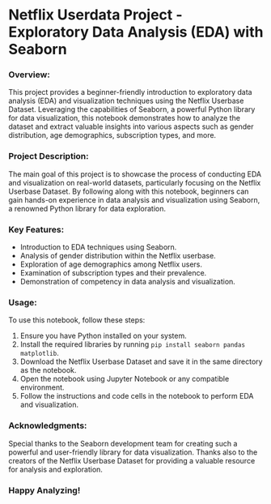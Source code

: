 # **Netflix Userdata Project - Exploratory Data Analysis (EDA) with Seaborn**

### Overview:
This project provides a beginner-friendly introduction to exploratory data analysis (EDA) and visualization techniques using the Netflix Userbase Dataset. Leveraging the capabilities of Seaborn, a powerful Python library for data visualization, this notebook demonstrates how to analyze the dataset and extract valuable insights into various aspects such as gender distribution, age demographics, subscription types, and more.

### Project Description:
The main goal of this project is to showcase the process of conducting EDA and visualization on real-world datasets, particularly focusing on the Netflix Userbase Dataset. By following along with this notebook, beginners can gain hands-on experience in data analysis and visualization using Seaborn, a renowned Python library for data exploration.

### Key Features:
- Introduction to EDA techniques using Seaborn.
- Analysis of gender distribution within the Netflix userbase.
- Exploration of age demographics among Netflix users.
- Examination of subscription types and their prevalence.
- Demonstration of competency in data analysis and visualization.

### Usage:
To use this notebook, follow these steps:
1. Ensure you have Python installed on your system.
2. Install the required libraries by running `pip install seaborn pandas matplotlib`.
3. Download the Netflix Userbase Dataset and save it in the same directory as the notebook.
4. Open the notebook using Jupyter Notebook or any compatible environment.
5. Follow the instructions and code cells in the notebook to perform EDA and visualization.

### Acknowledgments:
Special thanks to the Seaborn development team for creating such a powerful and user-friendly library for data visualization. Thanks also to the creators of the Netflix Userbase Dataset for providing a valuable resource for analysis and exploration.

### Happy Analyzing!
